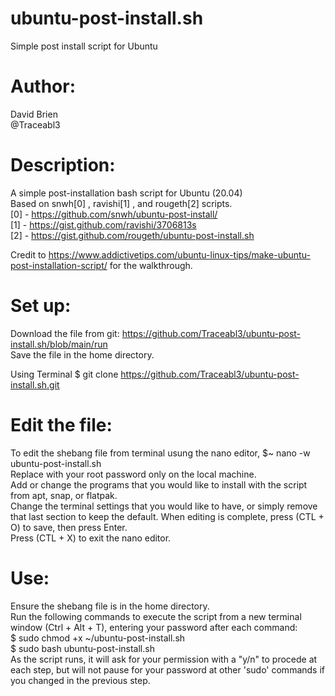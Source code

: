 # ubuntu-post-install.sh
Simple post install script for Ubuntu 

# Author:
  David Brien <br>
  @Traceabl3
#
# Description:
  A simple post-installation bash script for Ubuntu (20.04) <br>
  Based on snwh[0] , ravishi[1] , and rougeth[2] scripts. <br>
  [0] - https://github.com/snwh/ubuntu-post-install/ <br>
  [1] - https://gist.github.com/ravishi/3706813s <br>
  [2] - https://gist.github.com/rougeth/ubuntu-post-install.sh

  Credit to https://www.addictivetips.com/ubuntu-linux-tips/make-ubuntu-post-installation-script/ for the walkthrough.

# Set up:

  Download the file from git: https://github.com/Traceabl3/ubuntu-post-install.sh/blob/main/run <br>
  Save the file in the home directory. <br>
  
  Using Terminal
    $ git clone https://github.com/Traceabl3/ubuntu-post-install.sh.git

  
# Edit the file: 

  To edit the shebang file from terminal usung the nano editor, $~ nano -w ubuntu-post-install.sh <br>
  Replace <passowrd> with your root password only on the local machine. <br>
  Add or change the programs that you would like to install with the script from apt, snap, or flatpak. <br>
  Change the terminal settings that you would like to have, or simply remove that last section to keep the default. 
  When editing is complete, press (CTL + O) to save, then press Enter. <br>
  Press (CTL + X) to exit the nano editor. <br>

# Use: 

  Ensure the shebang file is in the home directory. <br>
  Run the following commands to execute the script from a new terminal window (Ctrl + Alt + T), entering your password after each command: <br>
  $ sudo chmod +x ~/ubuntu-post-install.sh <br>
  $ sudo bash ubuntu-post-install.sh <br>
  As the script runs, it will ask for your permission with a "y/n" to procede at each step, but will not pause for your password at other 'sudo' commands if you changed <password> in the previous step. <br>
